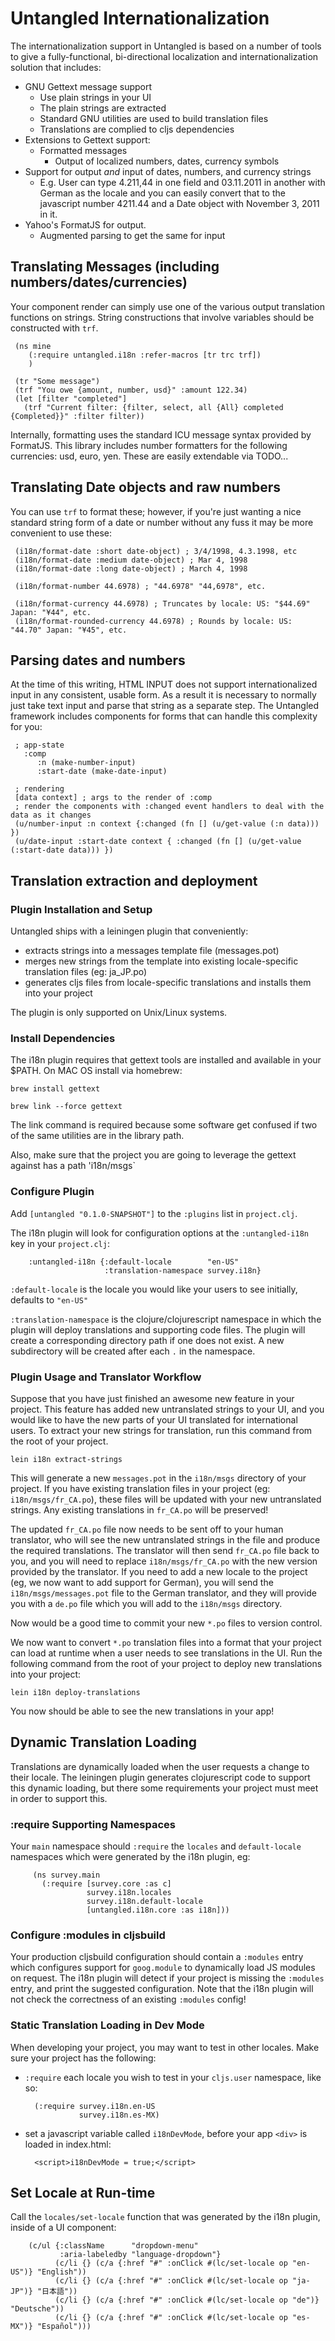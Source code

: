 # Untangled Internationalization

The internationalization support in Untangled is based on a number of tools to give a fully-functional, bi-directional
localization and internationalization solution that includes:

- GNU Gettext message support
   - Use plain strings in your UI
   - The plain strings are extracted
   - Standard GNU utilities are used to build translation files
   - Translations are complied to cljs dependencies
- Extensions to Gettext support:
   - Formatted messages
     - Output of localized numbers, dates, currency symbols
- Support for output *and* input of dates, numbers, and currency strings
   - E.g. User can type 4.211,44 in one field and 03.11.2011 in another with German as the locale and you can easily 
   convert that to the javascript number 4211.44 and a Date object with November 3, 2011 in it. 
- Yahoo's FormatJS for output.
   - Augmented parsing to get the same for input
   
   
## Translating Messages (including numbers/dates/currencies)

Your component render can simply use one of the various output translation functions on strings. String constructions
that involve variables should be constructed with `trf`.


     (ns mine
        (:require untangled.i18n :refer-macros [tr trc trf])
        )
     
     (tr "Some message")
     (trf "You owe {amount, number, usd}" :amount 122.34)
     (let [filter "completed"] 
       (trf "Current filter: {filter, select, all {All} completed {Completed}}" :filter filter))

Internally, formatting uses the standard ICU message syntax provided by FormatJS.  This library includes number 
formatters for the following currencies: usd, euro, yen. These are easily extendable via TODO...

## Translating Date objects and raw numbers

You can use `trf` to format these; however, if you're just wanting a nice standard string form of a date or number 
without any fuss it may be more convenient to use these:


     (i18n/format-date :short date-object) ; 3/4/1998, 4.3.1998, etc
     (i18n/format-date :medium date-object) ; Mar 4, 1998
     (i18n/format-date :long date-object) ; March 4, 1998
     
     (i18n/format-number 44.6978) ; "44.6978" "44,6978", etc.
     
     (i18n/format-currency 44.6978) ; Truncates by locale: US: "$44.69" Japan: "¥44", etc.
     (i18n/format-rounded-currency 44.6978) ; Rounds by locale: US: "44.70" Japan: "¥45", etc.
     
## Parsing dates and numbers

At the time of this writing, HTML INPUT does not support internationalized input in any consistent, usable form. As 
a result it is necessary to normally just take text input and parse that string as a separate step. The Untangled
framework includes components for forms that can handle this complexity for you:


     ; app-state
       :comp
          :n (make-number-input)
          :start-date (make-date-input)
          
     ; rendering
     [data context] ; args to the render of :comp
     ; render the components with :changed event handlers to deal with the data as it changes
     (u/number-input :n context {:changed (fn [] (u/get-value (:n data))) })
     (u/date-input :start-date context { :changed (fn [] (u/get-value (:start-date data))) })
     
## Translation extraction and deployment

### Plugin Installation and Setup
Untangled ships with a leiningen plugin that conveniently:

- extracts strings into a messages template file (messages.pot)
- merges new strings from the template into existing locale-specific translation files (eg: ja_JP.po)
- generates cljs files from locale-specific translations and installs them into your project

The plugin is only supported on Unix/Linux systems.

### Install Dependencies

The i18n plugin requires that gettext tools are installed and available in your $PATH.
On MAC OS install via homebrew:

`brew install gettext`

`brew link --force gettext`

The link command is required because some software get confused if two of the same utilities are in the library path.

Also, make sure that the project you are going to leverage the gettext against has a path 'i18n/msgs`

### Configure Plugin

Add `[untangled "0.1.0-SNAPSHOT"]` to the `:plugins` list in `project.clj`.

The i18n plugin will look for configuration options at the `:untangled-i18n` key in your `project.clj`:

        :untangled-i18n {:default-locale        "en-US"
                         :translation-namespace survey.i18n}

`:default-locale` is the locale you would like your users to see initially, defaults to `"en-US"`

`:translation-namespace` is the clojure/clojurescript namespace in which the plugin will deploy translations and
supporting code files. The plugin will create a corresponding directory path if one does not exist. A new subdirectory
will be created after each `.` in the namespace.
                         
### Plugin Usage and Translator Workflow

Suppose that you have just finished an awesome new feature in your project. This feature has added new untranslated
strings to your UI, and you would like to have the new parts of your UI translated for international users. To extract
your new strings for translation, run this command from the root of your project.

`lein i18n extract-strings`

This will generate a new `messages.pot` in the `i18n/msgs` directory of your project. If you have existing translation
files in your project (eg: `i18n/msgs/fr_CA.po`), these files will be updated with your new untranslated strings. Any
existing translations in `fr_CA.po` will be preserved!

The updated `fr_CA.po` file now needs to be sent off to your human translator, who will see the new untranslated
strings in the file and produce the required translations. The translator will then send `fr_CA.po` file back to you,
and you will need to replace `i18n/msgs/fr_CA.po` with the new version provided by the translator. If you need to add a
new locale to the project (eg, we now want to add support for German), you will send the `i18n/msgs/messages.pot` file
to the German translator, and they will provide you with a `de.po` file which you will add to the `i18n/msgs` directory.

Now would be a good time to commit your new `*.po` files to version control.

We now want to convert `*.po` translation files into a format that your project can load at runtime when a user needs to
see translations in the UI. Run the following command from the root of your project to deploy new translations into your
project:

`lein i18n deploy-translations`

You now should be able to see the new translations in your app!


## Dynamic Translation Loading

Translations are dynamically loaded when the user requests a change to their locale. The leiningen plugin generates
clojurescript code to support this dynamic loading, but there some requirements your project must meet in order to
support this.

### :require Supporting Namespaces

Your `main` namespace should `:require` the `locales` and `default-locale` namespaces which were generated by the
i18n plugin, eg:

         (ns survey.main
           (:require [survey.core :as c]
                     survey.i18n.locales
                     survey.i18n.default-locale
                     [untangled.i18n.core :as i18n]))

### Configure :modules in cljsbuild

Your production cljsbuild configuration should contain a `:modules` entry which configures support for `goog.module`
to dynamically load JS modules on request. The i18n plugin will detect if your project is missing the `:modules` entry,
and print the suggested configuration. Note that the i18n plugin will not check the correctness of an existing `:modules`
config!

### Static Translation Loading in Dev Mode

When developing your project, you may want to test in other locales. Make sure your project has the following:

- `:require` each locale you wish to test in your `cljs.user` namespace, like so:

        (:require survey.i18n.en-US
                  survey.i18n.es-MX)
                  
- set a javascript variable called `i18nDevMode`, before your app `<div>` is loaded in index.html:

        <script>i18nDevMode = true;</script>

## Set Locale at Run-time

Call the `locales/set-locale` function that was generated by the i18n plugin, inside of a UI component:

        (c/ul {:className      "dropdown-menu"
               :aria-labeledby "language-dropdown"}
              (c/li {} (c/a {:href "#" :onClick #(lc/set-locale op "en-US")} "English"))
              (c/li {} (c/a {:href "#" :onClick #(lc/set-locale op "ja-JP")} "日本語"))
              (c/li {} (c/a {:href "#" :onClick #(lc/set-locale op "de")} "Deutsche"))
              (c/li {} (c/a {:href "#" :onClick #(lc/set-locale op "es-MX")} "Español")))
